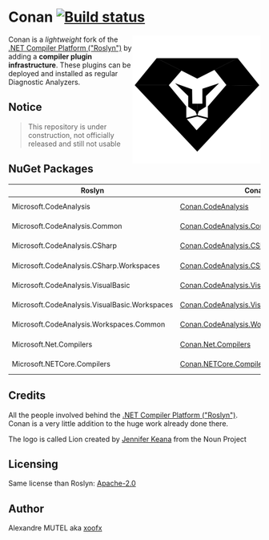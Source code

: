 # Conan  [![Build status](https://ci.appveyor.com/api/projects/status/i5ladyqmy7kp2m98?svg=true)](https://ci.appveyor.com/project/conan-roslyn/Conan)

<img align="right" width="256px" height="256px" src="img/conan.png">

Conan is a _lightweight_ fork of the [.NET Compiler Platform ("Roslyn")](https://github.com/dotnet/roslyn/) by adding a **compiler plugin infrastructure**. These plugins can be deployed and installed as regular Diagnostic Analyzers.

## Notice

> This repository is under construction, not officially released and still not usable

## NuGet Packages

| Roslyn | Conan    | NuGet
| ------- | -------- | --------
| Microsoft.CodeAnalysis | [Conan.CodeAnalysis](https://www.nuget.org/packages/Conan.CodeAnalysis/) | [![NuGet](https://img.shields.io/nuget/v/Conan.CodeAnalysis.svg)](https://www.nuget.org/packages/Conan.CodeAnalysis/)
| Microsoft.CodeAnalysis.Common | [Conan.CodeAnalysis.Common](https://www.nuget.org/packages/Conan.CodeAnalysis.Common/) | [![NuGet](https://img.shields.io/nuget/v/Conan.CodeAnalysis.Common.svg)](https://www.nuget.org/packages/Conan.CodeAnalysis.Common/)
| Microsoft.CodeAnalysis.CSharp | [Conan.CodeAnalysis.CSharp](https://www.nuget.org/packages/Conan.CodeAnalysis.CSharp/) | [![NuGet](https://img.shields.io/nuget/v/Conan.CodeAnalysis.CSharp.svg)](https://www.nuget.org/packages/Conan.CodeAnalysis.CSharp/)
| Microsoft.CodeAnalysis.CSharp.Workspaces | [Conan.CodeAnalysis.CSharp.Workspaces](https://www.nuget.org/packages/Conan.CodeAnalysis.CSharp.Workspaces/) | [![NuGet](https://img.shields.io/nuget/v/Conan.CodeAnalysis.CSharp.Workspaces.svg)](https://www.nuget.org/packages/Conan.CodeAnalysis.CSharp.Workspaces/)
| Microsoft.CodeAnalysis.VisualBasic | [Conan.CodeAnalysis.VisualBasic](https://www.nuget.org/packages/Conan.CodeAnalysis.VisualBasic/) | [![NuGet](https://img.shields.io/nuget/v/Conan.CodeAnalysis.VisualBasic.svg)](https://www.nuget.org/packages/Conan.CodeAnalysis.VisualBasic/)
| Microsoft.CodeAnalysis.VisualBasic.Workspaces | [Conan.CodeAnalysis.VisualBasic.Workspaces](https://www.nuget.org/packages/Conan.CodeAnalysis.VisualBasic.Workspaces/) | [![NuGet](https://img.shields.io/nuget/v/Conan.CodeAnalysis.VisualBasic.Workspaces.svg)](https://www.nuget.org/packages/Conan.CodeAnalysis.VisualBasic.Workspaces/)
| Microsoft.CodeAnalysis.Workspaces.Common | [Conan.CodeAnalysis.Workspaces.Common](https://www.nuget.org/packages/Conan.CodeAnalysis.Workspaces.Common/) | [![NuGet](https://img.shields.io/nuget/v/Conan.CodeAnalysis.Workspaces.Common.svg)](https://www.nuget.org/packages/Conan.CodeAnalysis.Workspaces.Common/)
| Microsoft.Net.Compilers | [Conan.Net.Compilers](https://www.nuget.org/packages/Conan.Net.Compilers) | [![NuGet](https://img.shields.io/nuget/v/Conan.Net.Compilers.svg)](https://www.nuget.org/packages/Conan.Net.Compilers/)
| Microsoft.NETCore.Compilers | [Conan.NETCore.Compilers](https://www.nuget.org/packages/Conan.NETCore.Compilers) | [![NuGet](https://img.shields.io/nuget/v/Conan.NETCore.Compilers.svg)](https://www.nuget.org/packages/Conan.NETCore.Compilers/)

## Credits

All the people involved behind the [.NET Compiler Platform ("Roslyn")](https://github.com/dotnet/roslyn/). Conan is a very little addition to the huge work already done there.

The logo is called Lion created by [Jennifer Keana](https://thenounproject.com/jkeana7/) from the Noun Project

## Licensing

Same license than Roslyn: [Apache-2.0](roslyn/License.txt)

## Author

Alexandre MUTEL aka [xoofx](http://xoofx.com)
